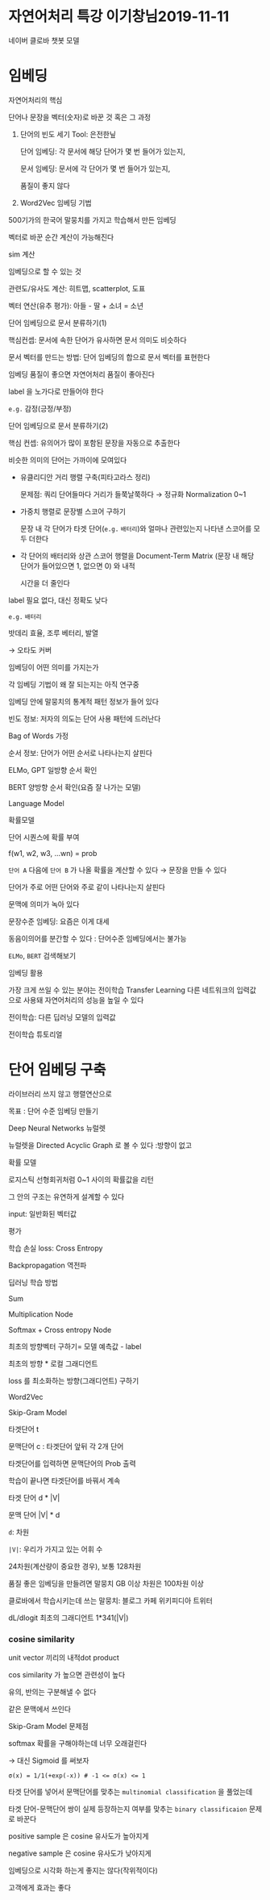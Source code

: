 # 자연어처리 특강 이기창님2019-11-11

네이버 클로바 챗봇 모델

# 임베딩

자연어처리의 핵심

단어나 문장을 벡터(숫자)로 바꾼 것 혹은 그 과정

1. 단어의 빈도 세기 Tool: 은전한닢

    단어 임베딩: 각 문서에 해당 단어가 몇 번 들어가 있는지, 

    문서 임베딩: 문서에 각 단어가 몇 번 들어가 있는지, 

    품질이 좋지 않다

2. Word2Vec 임베딩 기법

500기가의 한국어 말뭉치를 가지고 학습해서 만든 임베딩

벡터로 바꾼 순간 계산이 가능해진다

sim 계산

임베딩으로 할 수 있는 것

관련도/유사도 계산: 히트맵, scatterplot, 도표

벡터 연산(유추 평가): 아들 - 딸 + 소녀 = 소년

단어 임베딩으로 문서 분류하기(1)

핵심컨셉: 문서에 속한 단어가 유사하면 문서 의미도 비슷하다

문서 벡터를 만드는 방법: 단어 임베딩의 합으로 문서 벡터를 표현한다

임베딩 품질이 좋으면 자연어처리 품질이 좋아진다

label 을 노가다로 만들어야 한다

`e.g.` 감정(긍정/부정)

단어 임베딩으로 문서 분류하기(2)

핵심 컨셉: 유의어가 많이 포함된 문장을 자동으로 추출한다

비슷한 의미의 단어는 가까이에 모여있다

- 유클리디안 거리 행렬 구축(피타고라스 정리)

    문제점: 쿼리 단어들마다 거리가 들쭉날쭉하다 → 정규화 Normalization 0~1

- 가중치 행렬로 문장별 스코어 구하기

    문장 내 각 단어가 타겟 단어(`e.g.` `배터리`)와 얼마나 관련있는지 나타낸 스코어를 모두 더한다

- 각 단어의 배터리와 상관 스코어 행렬을 Document-Term Matrix (문장 내 해당 단어가 들어있으면 1, 없으면 0) 와 내적

    시간을 더 줄인다

label 필요 없다, 대신 정확도 낮다

`e.g.` `배터리`

밧데리 효율, 조루 베터리, 발열

→ 오타도 커버

임베딩이 어떤 의미를 가지는가

각 임베딩 기법이 왜 잘 되는지는 아직 연구중

임베딩 안에 말뭉치의 통계적 패턴 정보가 들어 있다

빈도 정보: 저자의 의도는 단어 사용 패턴에 드러난다

Bag of Words 가정

순서 정보: 단어가 어떤 순서로 나타나는지 살핀다

ELMo, GPT 일방향 순서 확인

BERT 양방향 순서 확인(요즘 잘 나가는 모델)

Language Model

확률모델

단어 시퀀스에 확률 부여

f(w1, w2, w3, ...wn) = prob

`단어 A` 다음에 `단어 B` 가 나올 확률을 계산할 수 있다 → 문장을 만들 수 있다

단어가 주로 어떤 단어와 주로 같이 나타나는지 살핀다

문맥에 의미가 녹아 있다

문장수준 임베딩: 요즘은 이게 대세

동음이의어를 분간할 수 있다 : 단어수준 임베딩에서는 불가능

`ELMo`, `BERT` 검색해보기

임베딩 활용

가장 크게 쓰일 수 있는 분야는 전이학습 Transfer Learning 다른 네트워크의 입력값으로 사용돼 자연어처리의 성능을 높일 수 있다

전이학습: 다른 딥러닝 모델의 입력값

전이학습 튜토리얼

# 단어 임베딩 구축

라이브러리 쓰지 않고 행렬연산으로

목표 : 단어 수준 임베딩 만들기

Deep Neural Networks 뉴럴렛

뉴럴렛을 Directed Acyclic Graph 로 볼 수 있다 :방향이 없고

확률 모델 

로지스틱 선형회귀처럼 0~1 사이의 확률값을 리턴 

그 안의 구조는 유연하게 설계할 수 있다

 input: 일반화된 벡터값

평가

학습 손실 loss: Cross Entropy

Backpropagation 역전파

딥러닝 학습 방법

Sum

Multiplication Node

Softmax + Cross entropy Node

최초의 방향벡터 구하기= 모델 예측값 - label

최초의 방향 * 로컬 그래디언트

loss 를 최소화하는 방향(그래디언트) 구하기

Word2Vec

Skip-Gram Model

타겟단어 t 

문맥단어 c : 타겟단어 앞뒤 각 2개 단어

타겟단어를 입력하면 문맥단어의 Prob 출력

학습이 끝나면 타겟단어를 바꿔서 계속

타겟 단어 d * |V|

문맥 단어 |V| * d 

`d`: 차원

`|V|`:  우리가 가지고 있는 어휘 수

24차원(계산량이 중요한 경우), 보통 128차원

품질 좋은 임베딩을 만들려면 말뭉치 GB 이상 차원은 100차원 이상

클로바에서 학습시키는데 쓰는 말뭉치: 블로그 카페 위키피디아 트위터

dL/dlogit 최초의 그래디언트 1*341(|V|)

### cosine similarity

unit vector 끼리의 내적dot product

cos similarity 가 높으면 관련성이 높다

유의, 반의는 구분해낼 수 없다

같은 문맥에서 쓰인다

Skip-Gram Model 문제점

softmax 확률을 구해야하는데 너무 오래걸린다

→ 대신 Sigmoid 를 써보자

    σ(x) = 1/1(+exp(-x)) # -1 <= σ(x) <= 1

타겟 단어를 넣어서 문맥단어를 맞추는 `multinomial classification` 을 풀었는데

타겟 단어-문맥단어 쌍이 실제 등장하는지 여부를 맞추는 `binary classificaion` 문제로 바꾼다

positive sample 은 cosine 유사도가 높아지게

negative sample 은 cosine 유사도가 낮아지게

임베딩으로 시각화 하는게 좋지는 않다(작위적이다)

고객에게 효과는 좋다